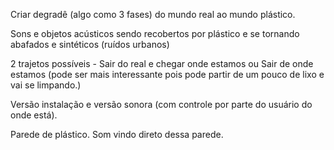 Criar degradê (algo como 3 fases) do mundo real ao mundo plástico.

Sons e objetos acústicos sendo recobertos por plástico e se tornando abafados e sintéticos (ruídos urbanos)

2 trajetos possíveis - Sair do real e chegar onde estamos ou Sair de onde estamos (pode ser mais interessante pois pode partir de um pouco de lixo e vai se limpando.)

Versão instalação e versão sonora (com controle por parte do usuário do onde está).

Parede de plástico. Som vindo direto dessa parede.